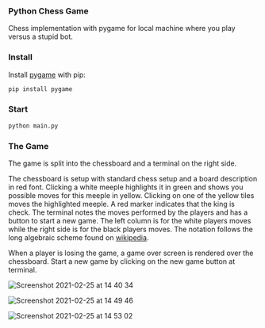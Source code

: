 ### Python Chess Game
Chess implementation with pygame for local machine where you play versus a stupid bot.

### Install
Install <a href="https://github.com/pygame/pygame">pygame</a> with pip:
```sh
pip install pygame
```

### Start
```sh
python main.py
```

### The Game
The game is split into the chessboard and a terminal on the right side.

The chessboard is setup with standard chess setup and a board description in red font. Clicking a white meeple highlights it in green and shows you possible moves for this meeple in yellow. Clicking on one of the yellow tiles moves the highlighted meeple. A red marker indicates that the king is check.
The terminal notes the moves performed by the players and has a button to start a new game. The left column is for the white players moves while the right side is for the black players moves. The notation follows the long algebraic scheme found on <a href="https://en.wikipedia.org/wiki/Chess_notation">wikipedia</a>.

When a player is losing the game, a game over screen is rendered over the chessboard. Start a new game by clicking on the new game button at terminal.

![Screenshot 2021-02-25 at 14 40 34](https://user-images.githubusercontent.com/46536619/109161501-6be64a00-7777-11eb-83bb-e3d34a4b37df.png)

![Screenshot 2021-02-25 at 14 49 46](https://user-images.githubusercontent.com/46536619/109162622-b61bfb00-7778-11eb-8338-a02fe0ef86e6.png)

![Screenshot 2021-02-25 at 14 53 02](https://user-images.githubusercontent.com/46536619/109163028-2a569e80-7779-11eb-8b4c-c159f53423e5.png)
